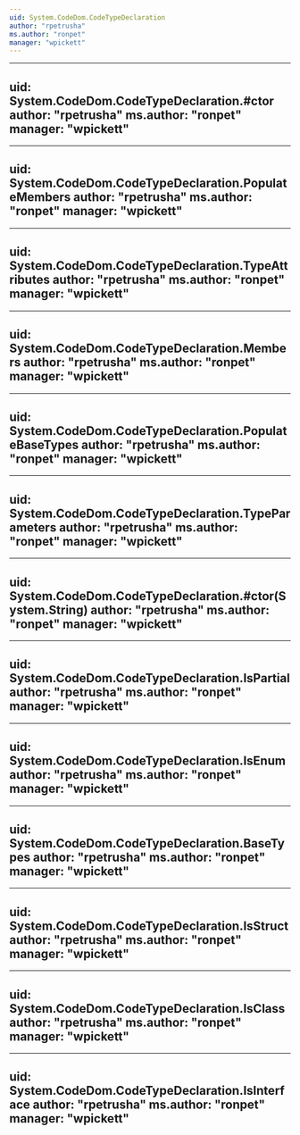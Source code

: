 ```yaml
---
uid: System.CodeDom.CodeTypeDeclaration
author: "rpetrusha"
ms.author: "ronpet"
manager: "wpickett"
---
```


---
uid: System.CodeDom.CodeTypeDeclaration.#ctor
author: "rpetrusha"
ms.author: "ronpet"
manager: "wpickett"
---

---
uid: System.CodeDom.CodeTypeDeclaration.PopulateMembers
author: "rpetrusha"
ms.author: "ronpet"
manager: "wpickett"
---

---
uid: System.CodeDom.CodeTypeDeclaration.TypeAttributes
author: "rpetrusha"
ms.author: "ronpet"
manager: "wpickett"
---

---
uid: System.CodeDom.CodeTypeDeclaration.Members
author: "rpetrusha"
ms.author: "ronpet"
manager: "wpickett"
---

---
uid: System.CodeDom.CodeTypeDeclaration.PopulateBaseTypes
author: "rpetrusha"
ms.author: "ronpet"
manager: "wpickett"
---

---
uid: System.CodeDom.CodeTypeDeclaration.TypeParameters
author: "rpetrusha"
ms.author: "ronpet"
manager: "wpickett"
---

---
uid: System.CodeDom.CodeTypeDeclaration.#ctor(System.String)
author: "rpetrusha"
ms.author: "ronpet"
manager: "wpickett"
---

---
uid: System.CodeDom.CodeTypeDeclaration.IsPartial
author: "rpetrusha"
ms.author: "ronpet"
manager: "wpickett"
---

---
uid: System.CodeDom.CodeTypeDeclaration.IsEnum
author: "rpetrusha"
ms.author: "ronpet"
manager: "wpickett"
---

---
uid: System.CodeDom.CodeTypeDeclaration.BaseTypes
author: "rpetrusha"
ms.author: "ronpet"
manager: "wpickett"
---

---
uid: System.CodeDom.CodeTypeDeclaration.IsStruct
author: "rpetrusha"
ms.author: "ronpet"
manager: "wpickett"
---

---
uid: System.CodeDom.CodeTypeDeclaration.IsClass
author: "rpetrusha"
ms.author: "ronpet"
manager: "wpickett"
---

---
uid: System.CodeDom.CodeTypeDeclaration.IsInterface
author: "rpetrusha"
ms.author: "ronpet"
manager: "wpickett"
---
